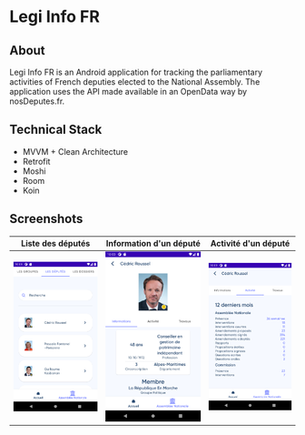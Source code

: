 # Legi Info FR

## About

Legi Info FR is an Android application for tracking the parliamentary activities of French deputies elected to the National Assembly.
The application uses the API made available in an OpenData way by nosDeputes.fr.

## Technical Stack
* MVVM + Clean Architecture
* Retrofit
* Moshi
* Room
* Koin

## Screenshots

| Liste des députés       | Information d'un député | Activité d'un député
| ------------- |:-------------:|:-------------:|
| ![Liste des députés](assets/deputies_list.png)     | ![Information d'un député](assets/deputy_info.png) | ![Activity d'un député](assets/deputy_activity.png)
